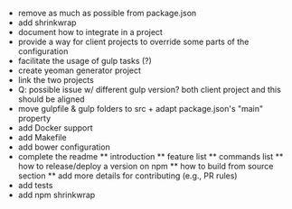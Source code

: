 * remove as much as possible from package.json
* add shrinkwrap
* document how to integrate in a project
* provide a way for client projects to override some parts of the configuration
* facilitate the usage of gulp tasks (?)
* create yeoman generator project
* link the two projects
* Q: possible issue w/ different gulp version? both client project and this should be aligned
* move gulpfile & gulp folders to src + adapt package.json's "main" property
* add Docker support
* add Makefile
* add bower configuration
* complete the readme
** introduction
** feature list
** commands list
** how to release/deploy a version on npm
** how to build from source section
** add more details for contributing (e.g., PR rules)
* add tests
* add npm shrinkwrap
